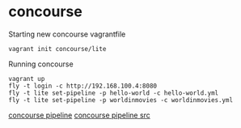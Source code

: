# concourse


Starting new concourse vagrantfile

```
vagrant init concourse/lite
```

Running concourse
```
vagrant up
fly -t login -c http://192.168.100.4:8080
fly -t lite set-pipeline -p hello-world -c hello-world.yml
fly -t lite set-pipeline -p worldinmovies -c worldinmovies.yml
```


[concourse pipeline](https://ci.concourse.ci/pipelines/main)
[concourse pipeline src](https://github.com/concourse/concourse/blob/master/ci/pipelines/concourse.yml)
